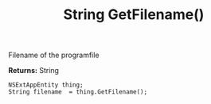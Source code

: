 ﻿---
uid: crmscript_ref_NSExtAppEntity_GetFilename
title: String GetFilename()
intellisense: NSExtAppEntity.GetFilename
keywords: NSExtAppEntity, GetFilename
so.topic: reference
---

Filename of the programfile

**Returns:** String


```crmscript
NSExtAppEntity thing;
String filename  = thing.GetFilename();
```


